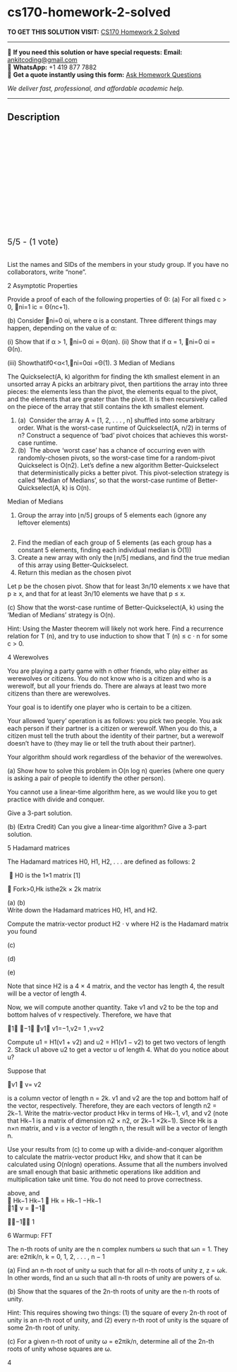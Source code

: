 # cs170-homework-2-solved
**TO GET THIS SOLUTION VISIT:** [CS170 Homework 2 Solved](https://www.ankitcodinghub.com/product/cs170-homework-2-solved/)


---

📩 **If you need this solution or have special requests:** **Email:** ankitcoding@gmail.com  
📱 **WhatsApp:** +1 419 877 7882  
📄 **Get a quote instantly using this form:** [Ask Homework Questions](https://www.ankitcodinghub.com/services/ask-homework-questions/)

*We deliver fast, professional, and affordable academic help.*

---

<h2>Description</h2>



<div class="kk-star-ratings kksr-auto kksr-align-center kksr-valign-top" data-payload="{&quot;align&quot;:&quot;center&quot;,&quot;id&quot;:&quot;96682&quot;,&quot;slug&quot;:&quot;default&quot;,&quot;valign&quot;:&quot;top&quot;,&quot;ignore&quot;:&quot;&quot;,&quot;reference&quot;:&quot;auto&quot;,&quot;class&quot;:&quot;&quot;,&quot;count&quot;:&quot;1&quot;,&quot;legendonly&quot;:&quot;&quot;,&quot;readonly&quot;:&quot;&quot;,&quot;score&quot;:&quot;5&quot;,&quot;starsonly&quot;:&quot;&quot;,&quot;best&quot;:&quot;5&quot;,&quot;gap&quot;:&quot;4&quot;,&quot;greet&quot;:&quot;Rate this product&quot;,&quot;legend&quot;:&quot;5\/5 - (1 vote)&quot;,&quot;size&quot;:&quot;24&quot;,&quot;title&quot;:&quot;CS170 Homework 2 Solved&quot;,&quot;width&quot;:&quot;138&quot;,&quot;_legend&quot;:&quot;{score}\/{best} - ({count} {votes})&quot;,&quot;font_factor&quot;:&quot;1.25&quot;}">

<div class="kksr-stars">

<div class="kksr-stars-inactive">
            <div class="kksr-star" data-star="1" style="padding-right: 4px">


<div class="kksr-icon" style="width: 24px; height: 24px;"></div>
        </div>
            <div class="kksr-star" data-star="2" style="padding-right: 4px">


<div class="kksr-icon" style="width: 24px; height: 24px;"></div>
        </div>
            <div class="kksr-star" data-star="3" style="padding-right: 4px">


<div class="kksr-icon" style="width: 24px; height: 24px;"></div>
        </div>
            <div class="kksr-star" data-star="4" style="padding-right: 4px">


<div class="kksr-icon" style="width: 24px; height: 24px;"></div>
        </div>
            <div class="kksr-star" data-star="5" style="padding-right: 4px">


<div class="kksr-icon" style="width: 24px; height: 24px;"></div>
        </div>
    </div>

<div class="kksr-stars-active" style="width: 138px;">
            <div class="kksr-star" style="padding-right: 4px">


<div class="kksr-icon" style="width: 24px; height: 24px;"></div>
        </div>
            <div class="kksr-star" style="padding-right: 4px">


<div class="kksr-icon" style="width: 24px; height: 24px;"></div>
        </div>
            <div class="kksr-star" style="padding-right: 4px">


<div class="kksr-icon" style="width: 24px; height: 24px;"></div>
        </div>
            <div class="kksr-star" style="padding-right: 4px">


<div class="kksr-icon" style="width: 24px; height: 24px;"></div>
        </div>
            <div class="kksr-star" style="padding-right: 4px">


<div class="kksr-icon" style="width: 24px; height: 24px;"></div>
        </div>
    </div>
</div>


<div class="kksr-legend" style="font-size: 19.2px;">
            5/5 - (1 vote)    </div>
    </div>
<div class="page" title="Page 1">
<div class="layoutArea">
<div class="column"></div>
</div>
<div class="layoutArea">
<div class="column">
&nbsp;

List the names and SIDs of the members in your study group. If you have no collaborators, write “none”.

2 Asymptotic Properties

Provide a proof of each of the following properties of Θ: (a) For all fixed c &gt; 0, 􏰅ni=1 ic = Θ(nc+1).

(b) Consider 􏰅ni=0 αi, where α is a constant. Three different things may happen, depending on the value of α:

(i) Show that if α &gt; 1, 􏰅ni=0 αi = Θ(αn). (ii) Show that if α = 1, 􏰅ni=0 αi = Θ(n).

(iii) Showthatif0&lt;α&lt;1,􏰅ni=0αi =Θ(1). 3 Median of Medians

The Quickselect(A, k) algorithm for finding the kth smallest element in an unsorted array A picks an arbitrary pivot, then partitions the array into three pieces: the elements less than the pivot, the elements equal to the pivot, and the elements that are greater than the pivot. It is then recursively called on the piece of the array that still contains the kth smallest element.

<ol>
<li>(a) &nbsp;Consider the array A = [1, 2, . . . , n] shuffled into some arbitrary order. What is the worst-case runtime of Quickselect(A, n/2) in terms of n? Construct a sequence of ‘bad’ pivot choices that achieves this worst-case runtime.</li>
<li>(b) &nbsp;The above ‘worst case’ has a chance of occurring even with randomly-chosen pivots, so the worst-case time for a random-pivot Quickselect is O(n2).
Let’s define a new algorithm Better-Quickselect that deterministically picks a better pivot. This pivot-selection strategy is called ‘Median of Medians’, so that the worst-case runtime of Better-Quickselect(A, k) is O(n).
</li>
</ol>
</div>
</div>
<div class="section">
<div class="layoutArea">
<div class="column">
Median of Medians

1. Group the array into ⌊n/5⌋ groups of 5 elements each (ignore any leftover elements)

</div>
</div>
</div>
</div>
<div class="page" title="Page 2">
<div class="section">
<div class="layoutArea">
<div class="column">
<ol start="2">
<li>Find the median of each group of 5 elements (as each group has a constant 5 elements, finding each individual median is O(1))</li>
<li>Create a new array with only the ⌊n/5⌋ medians, and find the true median of this array using Better-Quickselect.</li>
<li>Return this median as the chosen pivot</li>
</ol>
</div>
</div>
</div>
<div class="layoutArea">
<div class="column">
Let p be the chosen pivot. Show that for least 3n/10 elements x we have that p ≥ x, and that for at least 3n/10 elements we have that p ≤ x.

(c) Show that the worst-case runtime of Better-Quickselect(A, k) using the ‘Median of Medians’ strategy is O(n).

Hint: Using the Master theorem will likely not work here. Find a recurrence relation for T (n), and try to use induction to show that T (n) ≤ c · n for some c &gt; 0.

4 Werewolves

You are playing a party game with n other friends, who play either as werewolves or citizens. You do not know who is a citizen and who is a werewolf, but all your friends do. There are always at least two more citizens than there are werewolves.

Your goal is to identify one player who is certain to be a citizen.

Your allowed ‘query’ operation is as follows: you pick two people. You ask each person if their partner is a citizen or werewolf. When you do this, a citizen must tell the truth about the identity of their partner, but a werewolf doesn’t have to (they may lie or tell the truth about their partner).

Your algorithm should work regardless of the behavior of the werewolves.

(a) Show how to solve this problem in O(n log n) queries (where one query is asking a pair of people to identify the other person).

You cannot use a linear-time algorithm here, as we would like you to get practice with divide and conquer.

Give a 3-part solution.

(b) (Extra Credit) Can you give a linear-time algorithm? Give a 3-part solution.

5 Hadamard matrices

The Hadamard matrices H0, H1, H2, . . . are defined as follows: 2

</div>
</div>
</div>
<div class="page" title="Page 3">
<div class="layoutArea">
<div class="column">
&nbsp;􏰎 H0 is the 1×1 matrix [1]

􏰎 Fork&gt;0,Hk isthe2k × 2k matrix

</div>
</div>
<div class="layoutArea">
<div class="column">
(a) (b)

</div>
<div class="column">
Write down the Hadamard matrices H0, H1, and H2.

Compute the matrix-vector product H2 · v where H2 is the Hadamard matrix you found

</div>
</div>
<div class="layoutArea">
<div class="column">
(c)

(d)

(e)

</div>
<div class="column">
Note that since H2 is a 4 × 4 matrix, and the vector has length 4, the result will be a vector of length 4.

Now, we will compute another quantity. Take v1 and v2 to be the top and bottom halves of v respectively. Therefore, we have that

􏰏1􏰐 􏰏−1􏰐 􏰏v1􏰐 v1=−1,v2= 1 ,v=v2

Compute u1 = H1(v1 + v2) and u2 = H1(v1 − v2) to get two vectors of length 2. Stack u1 above u2 to get a vector u of length 4. What do you notice about u?

Suppose that

􏰏v1 􏰐 v= v2

is a column vector of length n = 2k. v1 and v2 are the top and bottom half of the vector, respectively. Therefore, they are each vectors of length n2 = 2k−1. Write the matrix-vector product Hkv in terms of Hk−1, v1, and v2 (note that Hk−1 is a matrix of dimension n2 × n2, or 2k−1 ×2k−1). Since Hk is a n×n matrix, and v is a vector of length n, the result will be a vector of length n.

Use your results from (c) to come up with a divide-and-conquer algorithm to calculate the matrix-vector product Hkv, and show that it can be calculated using O(nlogn) operations. Assume that all the numbers involved are small enough that basic arithmetic operations like addition and multiplication take unit time. You do not need to prove correctness.

</div>
</div>
<div class="layoutArea">
<div class="column">
above, and

</div>
</div>
<div class="layoutArea">
<div class="column">
􏰏 Hk−1 Hk−1 􏰐 Hk = Hk−1 −Hk−1

</div>
</div>
<div class="layoutArea">
<div class="column">
1 v = −1

−1 1

</div>
</div>
<div class="layoutArea">
<div class="column"></div>
</div>
</div>
<div class="page" title="Page 4">
<div class="layoutArea">
<div class="column">
6 Warmup: FFT

The n-th roots of unity are the n complex numbers ω such that ωn = 1. They are: e2πik/n, k = 0, 1, 2, . . . , n − 1

(a) Find an n-th root of unity ω such that for all n-th roots of unity z, z = ωk. In other words, find an ω such that all n-th roots of unity are powers of ω.

(b) Show that the squares of the 2n-th roots of unity are the n-th roots of unity.

Hint: This requires showing two things: (1) the square of every 2n-th root of unity is an n-th root of unity, and (2) every n-th root of unity is the square of some 2n-th root of unity.

(c) For a given n-th root of unity ω = e2πik/n, determine all of the 2n-th roots of unity whose squares are ω.

</div>
</div>
<div class="layoutArea">
<div class="column">
4

</div>
</div>
</div>
